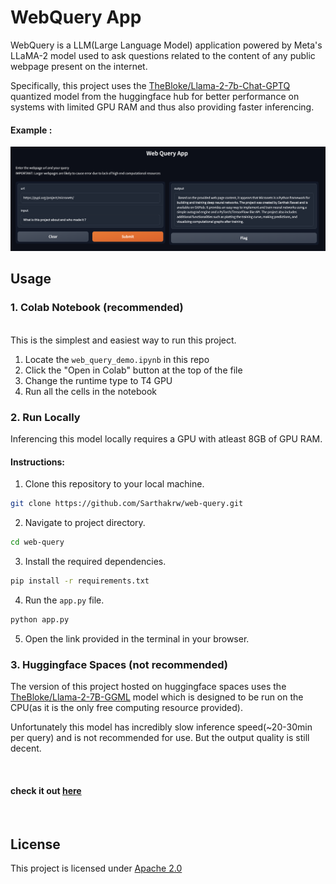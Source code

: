 # WebQuery App
WebQuery is a LLM(Large Language Model) application powered by Meta's LLaMA-2 model used to ask questions related to the content of any public webpage present on the internet.

Specifically, this project uses the [TheBloke/Llama-2-7b-Chat-GPTQ](https://huggingface.co/TheBloke/Llama-2-7b-Chat-GPTQ) quantized model from the huggingface hub for better performance on systems with limited GPU RAM and thus also providing faster inferencing.

#### Example :
![example](example.png)

## Usage

### 1. Colab Notebook (recommended)
<br>
This is the simplest and easiest way to run this project.

1. Locate the `web_query_demo.ipynb` in this repo
2. Click the "Open in Colab" button at the top of the file
3. Change the runtime type to T4 GPU
4. Run all the cells in the notebook

### 2. Run Locally

Inferencing this model locally requires a GPU with atleast 8GB of GPU RAM.

#### Instructions:

1. Clone this repository to your local machine.

```bash
git clone https://github.com/Sarthakrw/web-query.git
```

2. Navigate to project directory.
    
```bash
cd web-query
```

3. Install the required dependencies. 
```bash
pip install -r requirements.txt
```

4. Run the `app.py` file.
```bash
python app.py
```

5. Open the link provided in the terminal in your browser.

### 3. Huggingface Spaces (not recommended)

The version of this project hosted on huggingface spaces uses the [TheBloke/Llama-2-7B-GGML](https://huggingface.co/TheBloke/Llama-2-7B-GGML) model which is designed to be run on the CPU(as it is the only free computing resource provided).

Unfortunately this model has incredibly slow inference speed(~20-30min per query) and is not recommended for use. But the output quality is still decent.

<br>

#### check it out [here](https://huggingface.co/spaces/sarthakrw/web-query)

<br>



## License

This project is licensed under [Apache 2.0](LICENSE)